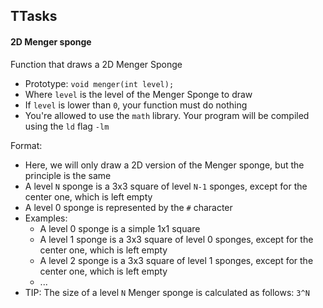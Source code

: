 TTasks
-----

#### 2D Menger sponge

Function that draws a 2D Menger Sponge

-   Prototype: `void menger(int level);`
-   Where `level` is the level of the Menger Sponge to draw
-   If `level` is lower than `0`, your function must do nothing
-   You're allowed to use the `math` library. Your program will be compiled using the `ld` flag `-lm`

Format:

-   Here, we will only draw a 2D version of the Menger sponge, but the principle is the same
-   A level `N` sponge is a 3x3 square of level `N-1` sponges, except for the center one, which is left empty
-   A level 0 sponge is represented by the `#` character
-   Examples:
    -   A level 0 sponge is a simple 1x1 square
    -   A level 1 sponge is a 3x3 square of level 0 sponges, except for the center one, which is left empty
    -   A level 2 sponge is a 3x3 square of level 1 sponges, except for the center one, which is left empty
    -   ...
-   TIP: The size of a level `N` Menger sponge is calculated as follows: `3^N`
